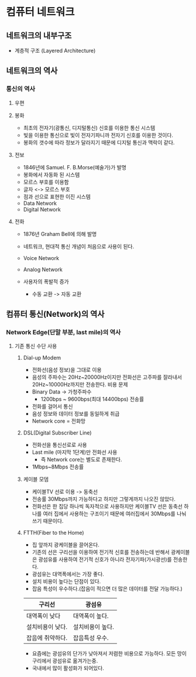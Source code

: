 # 컴퓨터 네트워크

## 네트워크의 내부구조

- 계층적 구조 (Layered Architecture)

## 네트워크의 역사

### 통신의 역사

1. 우편

2. 봉화

   - 최초의 전자기(광통신, 디지털통신) 신호를 이용한 통신 시스템
   - 빛을 이용한 통신으로 빛이 전자기파니까 전자기 신호를 이용한 것이다.
   - 봉화의 갯수에 따라 정보가 달라지기 때문에 디지털 통신과 맥락이 같다.

3. 전보

   - 1846년에 Samuel. F. B.Morse(예술가)가 발명
   - 봉화에서 자동화 된 시스템
   - 모르스 부호를 이용함
   - 글자 <-> 모르스 부호
   - 점과 선으로 표현한 이진 시스템
   - Data Network
   - Digital Network

4. 전화

   - 1876년 Graham Bell에 의해 발명

   - 네트워크, 현대적 통신 개념이 처음으로 사용이 된다.

   - Voice Network

   - Analog Network
   - 사용자의 폭발적 증가
     - 수동 교환 -> 자동 교환

## 컴퓨터 통신(Network)의 역사

### Network Edge(단말 부분, last mile)의 역사

1. 기존 통신 수단 사용

   1. Dial-up Modem

      - 전화선(음성 정보)을 그대로 이용
      - 음성의 주파수는 20Hz~20000Hz이지만 전화선은 고주파를 잘라내서 20Hz~10000Hz까지만 전송한다. 비용 문제
      - Binary Data -> 가청주파수
        - 1200bps ~ 9600bps(최대 14400bps) 전송률
      - 전화를 걸어서 통신
      - 음성 정보와 데이터 정보를 동일하게 취급
      - Network core = 전화망

   2. DSL(Digital Subscriber Line)

      - 전화선을 통신선로로 사용
      - Last mile (마지막 1단계)만 전화선 사용
        - 즉 Network core는 별도로 존재한다.
      - 1Mbps~8Mbps 전송률

   3. 케이블 모뎀

      - 케이블TV 선로 이용 -> 동축선
      - 전송률 30Mbps까지 가능하다고 하지만 그렇게까지 나오진 않았다.
      - 전화선은 한 집당 하나씩 독자적으로 사용하지만 케이블TV 선은 동축선 하나를 여러 집에서 사용하는 구조이기 때문에 여러집에서 30Mbps를 나눠쓰기 때문이다.

   4. FTTH(Fiber to the Home)

      - 집 앞까지 광케이블을 끌어온다.
      - 기존의 선은 구리선을 이용하여 전기적 신호를 전송하는데 반해서 광케이블은 광섬유를 사용하여 전기적 신호가 아니라 전자기파(가시광선)를 전송한다.
      - 광섬유는 대역폭에서는 가장 좋다.
      - 설치 비용이 높다는 단점이 있다.
      - 잡음 특성이 우수하다.(잡음이 적으면 더 많은 데이터를 전달 가능하다.)

      | 구리선           | 광섬유           |
      | ---------------- | ---------------- |
      | 대역폭이 낮다    | 대역폭이 높다.   |
      | 설치비용이 낮다. | 설치비용이 높다. |
      | 잡음에 취약하다. | 잡음특성 우수.   |

      - 요즘에는 광섬유의 단가가 낮아져서 저렴한 비용으로 가능하다. 모든 망이 구리에서 광섬유로 옮겨가는중.
      - 국내에서 많이 활성화가 되어있다.



